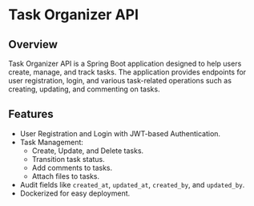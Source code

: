 # Task Organizer API

## Overview

Task Organizer API is a Spring Boot application designed to help users create, manage, and track tasks. The application provides endpoints for user registration, login, and various task-related operations such as creating, updating, and commenting on tasks.

## Features

- User Registration and Login with JWT-based Authentication.
- Task Management:
    - Create, Update, and Delete tasks.
    - Transition task status.
    - Add comments to tasks.
    - Attach files to tasks.
- Audit fields like `created_at`, `updated_at`, `created_by`, and `updated_by`.
- Dockerized for easy deployment.
